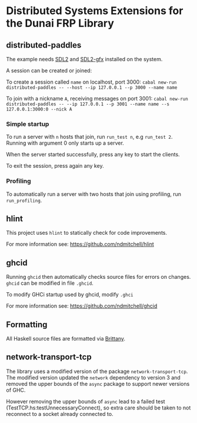# Distributed Systems Extensions for the Dunai FRP Library

## distributed-paddles

The example needs [SDL2](https://www.libsdl.org/download-2.0.php) and [SDL2-gfx](http://www.ferzkopp.net/wordpress/2016/01/02/sdl_gfx-sdl2_gfx/) installed on the system.

A session can be created or joined:

To create a session called `name` on localhost, port 3000:
`cabal new-run distributed-paddles -- --host --ip 127.0.0.1 --p 3000 --name name`

To join with a nickname `A`, receiving messages on port 3001:
`cabal new-run distributed-paddles -- --ip 127.0.0.1 --p 3001 --name name --s 127.0.0.1:3000:0 --nick A`

### Simple startup

To run a server with `n` hosts that join, run `run_test n`, e.g `run_test 2`. 
Running with argument 0 only starts up a server.

When the server started successfully, press any key to start the clients.

To exit the session, press again any key.

### Profiling

To automatically run a server with two hosts that join using profiling, run `run_profiling`.

## hlint

This project uses `hlint` to statically check for code improvements.

For more information see:
https://github.com/ndmitchell/hlint

## ghcid

Running `ghcid` then automatically checks source files for errors on changes.
`ghcid` can be modified in file `.ghcid`.

To modify GHCi startup used by ghcid, modify `.ghci`

For more information see:
https://github.com/ndmitchell/ghcid

## Formatting

All Haskell source files are formatted via [Brittany](https://github.com/lspitzner/brittany/).

## network-transport-tcp

The library uses a modified version of the package `network-transport-tcp`. The modified version updated the `network` dependency to version 3 and removed the upper bounds of the `async` package to support newer versions of GHC.

However removing the upper bounds of `async` lead to a failed test (TestTCP.hs:testUnnecessaryConnect), so extra care should be taken to not reconnect to a socket already connected to.


